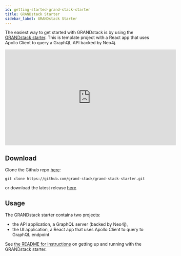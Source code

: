 ```yaml
---
id: getting-started-grand-stack-starter
title: GRANDstack Starter
sidebar_label: GRANDstack Starter
---
```


The easiest way to get started with GRANDstack is by using the [GRANDstack starter](https://github.com/grand-stack/grand-stack-starter). This is template project with a React app that uses Apollo Client to query a GraphQL API backed by Neo4j. 

<iframe width="560" height="315" src="https://www.youtube.com/embed/rPC71lUhK_I" frameborder="0" allow="autoplay; encrypted-media" allowfullscreen></iframe>

## Download

Clone the Github repo [here](https://github.com/grand-stack/grand-stack-starter):

```
git clone https://github.com/grand-stack/grand-stack-starter.git
```

or download the latest release [here](https://github.com/grand-stack/grand-stack-starter/releases/download/v0.0.2.1/grand-stack-starter-v0.0.2.zip).

## Usage

The GRANDstack starter contains two projects:
 * the API application, a GraphQL  server (backed by Neo4j), 
 * the UI application, a React app that uses Apollo Client to query to GraphQL endpoint

See [the README for instructions](https://github.com/grand-stack/grand-stack-starter) on getting up and running with the GRANDstack starter.
